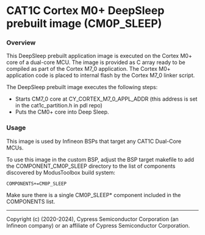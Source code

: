 # CAT1C Cortex M0+ DeepSleep prebuilt image (CM0P_SLEEP)

### Overview
This DeepSleep prebuilt application image is executed on the Cortex M0+ core of a dual-core MCU.
The image is provided as C array ready to be compiled as part of the Cortex M7_0 application.
The Cortex M0+ application code is placed to internal flash by the Cortex M7_0 linker script.

The DeepSleep prebuilt image executes the following steps:
- Starts CM7_0 core at CY_CORTEX_M7_0_APPL_ADDR (this address is set in the cat1c_partition.h in pdl repo)
- Puts the CM0+ core into Deep Sleep.

### Usage

This image is used by Infineon BSPs that target any CAT1C Dual-Core MCUs.

To use this image in the custom BSP, adjust the BSP target makefile to
add the COMPONENT_CM0P_SLEEP directory to the list of components
discovered by ModusToolbox build system:

```
COMPONENTS+=CM0P_SLEEP
```

Make sure there is a single CM0P_SLEEP* component included in the COMPONENTS list.

---
Copyright (c) (2020-2024), Cypress Semiconductor Corporation (an Infineon company) or an affiliate of Cypress Semiconductor Corporation.
